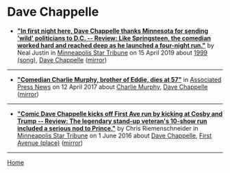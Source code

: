 # Dave Chappelle

 - [**"In first night here, Dave Chappelle thanks Minnesota for sending 'wild' politicians to D.C. -- Review: Like Springsteen, the comedian worked hard and reached deep as he launched a four-night run."**](http://www.startribune.com/in-first-night-here-dave-chappelle-thanks-minnesota-for-sending-wild-politicians-to-d-c/508592742/) by Neal Justin in [Minneapolis Star Tribune](http://www.startribune.com/) on 15 April 2019 about [1999 (song)](../../topics/song/1999/index.md), [Dave Chappelle](../../topics/dave-chappelle/index.md) ([mirror](https://web.archive.org/web/*/http://www.startribune.com/in-first-night-here-dave-chappelle-thanks-minnesota-for-sending-wild-politicians-to-d-c/508592742/))

----

 - [**"Comedian Charlie Murphy, brother of Eddie, dies at 57"**](https://apnews.com/15803935af9247c192707d1b81400809) in [Associated Press News](https://apnews.com/) on 12 April 2017 about [Charlie Murphy](../../topics/charlie-murphy/index.md), [Dave Chappelle](../../topics/dave-chappelle/index.md) ([mirror](https://web.archive.org/web/*/https://apnews.com/15803935af9247c192707d1b81400809))

----

 - [**"Comic Dave Chappelle kicks off First Ave run by kicking at Cosby and Trump -- Review: The legendary stand-up veteran's 10-show run included a serious nod to Prince."**](http://www.startribune.com/comic-dave-chappelle-kicks-off-first-ave-run-by-kicking-at-cosby-and-trump/381471061/) by Chris Riemenschneider in [Minneapolis Star Tribune](http://www.startribune.com/) on 1 June 2016 about [Dave Chappelle](../../topics/dave-chappelle/index.md), [First Avenue (place)](../../topics/place/first-avenue/index.md) ([mirror](https://web.archive.org/web/*/http://www.startribune.com/comic-dave-chappelle-kicks-off-first-ave-run-by-kicking-at-cosby-and-trump/381471061/))

----

[Home](../)
